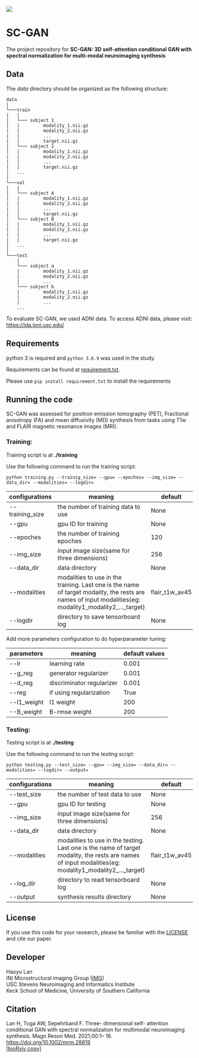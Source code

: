 <p align=""left>
<img src="https://img.shields.io/badge/release--date-06%2F2020-green.svg">
</p>

# SC-GAN
The project repository for **SC-GAN: 3D self-attention conditional GAN with spectral normalization for multi-modal neuroimaging synthesis**

## Data
The *data* directory should be organized as the following structure:

```
data
│
└───train
|   |
│   └─── subject 1
|   |         modality_1.nii.gz
|   |         modality_2.nii.gz
|   |         ...
|   |         target.nii.gz
│   └─── subject 2
|   |         modality_1.nii.gz
|   |         modality_2.nii.gz
|   |         ...
|   |         target.nii.gz
│   ...
|
└───val
|   |
│   └─── subject A
|   |         modality_1.nii.gz
|   |         modality_2.nii.gz
|   |         ...
|   |         target.nii.gz
│   └─── subject B
|   |         modality_1.nii.gz
|   |         modality_2.nii.gz
|   |         ...
|   |         target.nii.gz
│   ...
|   
└───test
    |
    └─── subject a
    |         modality_1.nii.gz
    |         modality_2.nii.gz
    |         ...
    └─── subject b
    |         modality_1.nii.gz
    |         modality_2.nii.gz
    |         ...
    ...
```
To evaluate SC-GAN, we used ADNI data. To access ADNI data, please visit: https://ida.loni.usc.edu/

## Requirements

python 3 is required and `python 3.6.9` was used in the study.

Requirements can be found at [requirement.txt](https://github.com/Haoyulance/SC-GAN/blob/master/requirements.txt).

Please use ```pip install requirement.txt``` to install the requirements



## Running the code
SC-GAN was assessed for positron emission tomography (PET), Fractional anisotropy (FA) and mean diffusivity (MD) synthesis from tasks using T1w and FLAIR magnetic resonance images (MRI).

### Training:
Training script is at  **./training**

Use the following command to run the training script:

```python training.py --trainig_size= --gpu= --epoches= --img_size= --data_dir= --modalities= --logdir=```

|configurations|meaning|default|
|---|---|---|
|--training_size|the number of training data to use|None|
|--gpu|gpu ID for training|None|
|--epoches|the number of training epoches|120|
|--img_size|input image size(same for three dimensions)|256|
|--data_dir|data directory|None|
|--modalities|modalities to use in the training. Last one is the name of target modality, the rests are names of input modalities(eg: modality1_modality2_..._target) |flair_t1w_av45|
|--logdir|directory to save tensorboard log |None|

Add more parameters configuration to do hyperparameter tuning:

|parameters|meaning|default values|
|---|---|---|
|--lr|learning rate|0.001|
|--g_reg|generator regularizer|0.001|
|--d_reg|discriminator regularizer|0.001|
|--reg|if using regularization|True|
|--l1_weight|l1 weight|200|
|--B_weight|B-rmse weight|200|

### Testing:

Testing script is at  **./testing**

Use the following command to run the testing script:

```python testing.py --test_size= --gpu= --img_size= --data_dir= --modalities= --logdir= --output=```

|configurations|meaning|default|
|---|---|---|
|--test_size|the number of test data to use|None|
|--gpu|gpu ID for testing|None|
|--img_size|input image size(same for three dimensions)|256|
|--data_dir|data directory|None|
|--modalities|modalities to use in the testing. Last one is the name of target modality, the rests are names of input modalities(eg: modality1_modality2_..._target) |flair_t1w_av45|
|--log_dir|directory to read tensorboard log|None|
|--output|synthesis results directory|None|


## License

If you use this code for your research, please be familiar with the [LICENSE](./LICENSE) and cite our paper.

## Developer
Haoyu Lan  
INI Microstructural imaging Group ([IMG](https://www.ini.usc.edu/IMG/))   
USC Stevens Neuroimaging and Informatics Institute  
Keck School of Medicine, University of Southern California

## Citation
Lan H, Toga AW, Sepehrband F. Three- dimensional self- attention conditional GAN with spectral normalization for multimodal neuroimaging synthesis. Magn Reson Med.  2021;00:1– 16. https://doi.org/10.1002/mrm.28819 \
[[bioRxiv copy]](https://www.biorxiv.org/content/10.1101/2020.06.09.143297v1)

